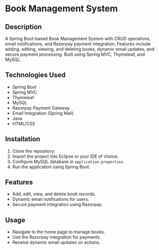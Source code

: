 # Book Management System  

## Description  
A Spring Boot-based Book Management System with CRUD operations, email notifications, and Razorpay payment integration. Features include adding, editing, viewing, and deleting books, dynamic email updates, and secure payment processing. Built using Spring MVC, Thymeleaf, and MySQL.

## Technologies Used  
- Spring Boot  
- Spring MVC  
- Thymeleaf  
- MySQL  
- Razorpay Payment Gateway  
- Email Integration (Spring Mail)  
- Java  
- HTML/CSS  

## Installation  
1. Clone the repository:  
2. Import the project into Eclipse or your IDE of choice.  
3. Configure MySQL database in `application.properties`.  
4. Run the application using Spring Boot.  

## Features  
- Add, edit, view, and delete book records.  
- Dynamic email notifications for users.  
- Secure payment integration using Razorpay.  

## Usage  
- Navigate to the home page to manage books.  
- Use the Razorpay integration for payments.  
- Receive dynamic email updates on actions.
